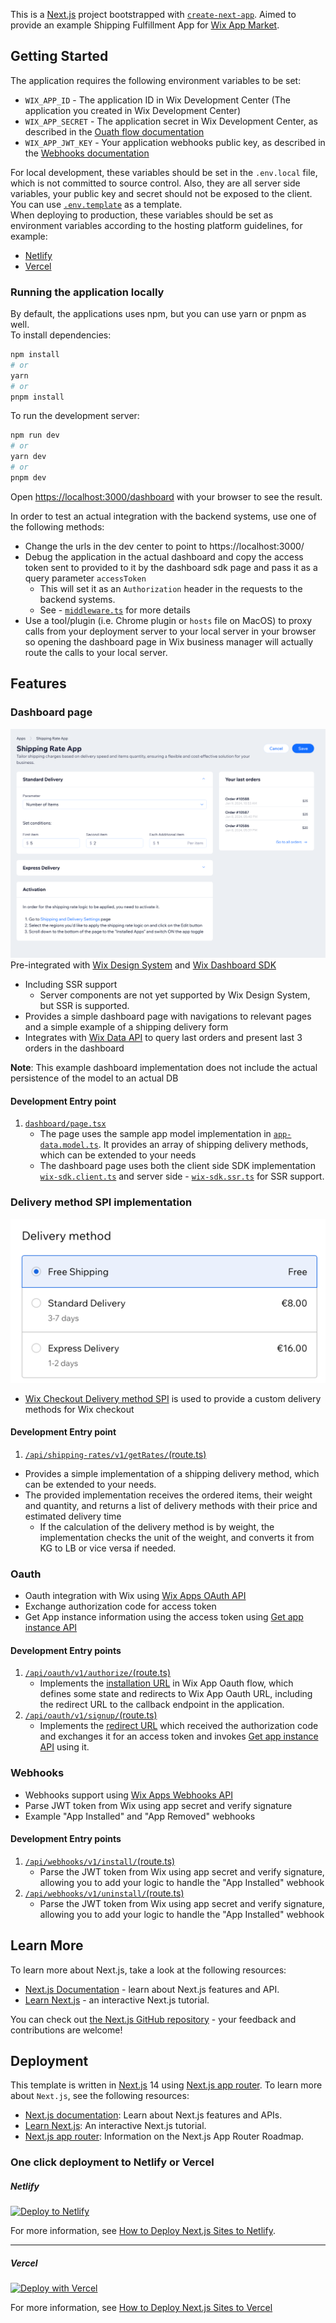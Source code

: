 This is a [Next.js](https://nextjs.org/) project bootstrapped with [`create-next-app`](https://github.com/vercel/next.js/tree/canary/packages/create-next-app).
Aimed to provide an example Shipping Fulfillment App for [Wix App Market](https://dev.wix.com/docs/build-apps).


## Getting Started

The application requires the following environment variables to be set:
* `WIX_APP_ID` - The application ID in Wix Development Center (The application you created in Wix Development Center)
* `WIX_APP_SECRET` - The application secret in Wix Development Center, as described in the [Ouath flow documentation](https://dev.wix.com/docs/build-apps/build-your-app/authentication/oauth#step-4-app-requests-the-authorization-code)
* `WIX_APP_JWT_KEY` - Your application webhooks public key, as described in the [Webhooks documentation](https://dev.wix.com/docs/build-apps/developer-tools/apis-and-webhooks/webhooks#register-for-webhooks)

For local development, these variables should be set in the `.env.local` file, which is not committed to source control.
Also, they are all server side variables, your public key and secret should not be exposed to the client.<br>
You can use [`.env.template`](./.env.template) as a template.<br>
When deploying to production, these variables should be set as environment variables according to the hosting platform guidelines, for example:
* [Netlify](https://docs.netlify.com/environment-variables/overview/)
* [Vercel](https://vercel.com/docs/environment-variables)

### Running the application locally
By default, the applications uses npm, but you can use yarn or pnpm as well.<br>
To install dependencies:
```bash
npm install
# or
yarn
# or
pnpm install
```

To run the development server:
```bash
npm run dev
# or
yarn dev
# or
pnpm dev
```

Open [https://localhost:3000/dashboard](https://localhost:3000/dashboard) with your browser to see the result.

In order to test an actual integration with the backend systems, use one of the following methods:
* Change the urls in the dev center to point to https://localhost:3000/
* Debug the application in the actual dashboard and copy the access token sent to provided to it by the dashboard sdk page and pass it as a query parameter `accessToken`
  * This will set it as an `Authorization` header in the requests to the backend systems.
  * See - [`middleware.ts`](./src/middleware.ts) for more details
* Use a tool/plugin (i.e. Chrome plugin or `hosts` file on MacOS) to proxy calls from your deployment server to your local server in your browser so opening the dashboard page in Wix business manager will actually route the calls to your local server.


## Features
### Dashboard page
![app dashboard](docs/assets/images/app-dashbaord.png)
  Pre-integrated with [Wix Design System](https://www.wixdesignsystem.com/) and [Wix Dashboard SDK](https://dev.wix.com/docs/sdk/api-reference/dashboard/introduction)
* Including SSR support
  * Server components are not yet supported by Wix Design System, but SSR is supported.
* Provides a simple dashboard page with navigations to relevant pages and a simple example of a shipping delivery form
* Integrates with [Wix Data API](https://dev.wix.com/docs/sdk/api-reference/data/items/query-data-items) to query last orders and present last 3 orders in the dashboard

**Note**: This example dashboard implementation does not include the actual persistence of the model to an actual DB

#### Development Entry point
1. [`dashboard/page.tsx`](./src/app/dashboard/page.tsx)
   * The page uses the sample app model implementation in [`app-data.model.ts`](./src/app/types/app-data.model.ts). It provides an array of shipping delivery methods, which can be extended to your needs
   * The dashboard page uses both the client side SDK implementation [`wix-sdk.client.ts`](./src/app/utils/wix-sdk.client.ts) and server side - [`wix-sdk.ssr.ts`](./src/app/utils/wix-sdk.ssr.ts) for SSR support.

### Delivery method SPI implementation
![Checkout Delivery method](docs/assets/images/checkout-delivery-methods.png)
* [Wix Checkout Delivery method SPI](https://dev.wix.com/docs/rest/api-reference/wix-e-commerce/shipping-rates-integration-spi/introduction) is used to provide a custom delivery methods for Wix checkout

#### Development Entry point
1. [`/api/shipping-rates/v1/getRates/`(route.ts)](./src/app/api/shipping-rates/v1/getRates/route.ts)
* Provides a simple implementation of a shipping delivery method, which can be extended to your needs. 
* The provided implementation receives the ordered items, their weight and quantity, and returns a list of delivery methods with their price and estimated delivery time
  * If the calculation of the delivery method is by weight, the implementation checks the unit of the weight, and converts it from KG to LB or vice versa if needed.

### Oauth
* Oauth integration with Wix using [Wix Apps OAuth API](https://dev.wix.com/docs/build-apps/build-your-app/authentication/oauth)
* Exchange authorization code for access token
* Get App instance information using the access token using [Get app instance API](https://dev.wix.com/docs/rest/api-reference/app-management/apps/app-instance/get-app-instance)

#### Development Entry points
1. [`/api/oauth/v1/authorize/`(route.ts)](./src/app/api/oauth/v1/authorize/route.ts)
   * Implements the [installation URL](https://dev.wix.com/docs/build-apps/build-your-app/authentication/oauth#step-1-user-installs-your-app) in Wix App Oauth flow, which defines some state and redirects to Wix App Oauth URL, including the redirect URL to the callback endpoint in the application.<br>
2. [`/api/oauth/v1/signup/`(route.ts)](./src/app/api/oauth/v1/signup/route.ts)
   * Implements the [redirect URL](https://dev.wix.com/docs/build-apps/build-your-app/authentication/oauth#step-3-wix-redirects-user-to-apps-redirecturl) which received the authorization code and exchanges it for an access token and invokes [Get app instance API](https://dev.wix.com/docs/rest/api-reference/app-management/apps/app-instance/get-app-instance) using it.

### Webhooks
* Webhooks support using [Wix Apps Webhooks API](https://dev.wix.com/docs/build-apps/developer-tools/apis-and-webhooks/webhooks)
* Parse JWT token from Wix using app secret and verify signature
* Example "App Installed" and "App Removed" webhooks

#### Development Entry points
1. [`/api/webhooks/v1/install/`(route.ts)](./src/app/api/webhooks/v1/install/route.ts)
    * Parse the JWT token from Wix using app secret and verify signature, allowing you to add your logic to handle the "App Installed" webhook
2. [`/api/webhooks/v1/uninstall/`(route.ts)](./src/app/api/webhooks/v1/uninstall/route.ts)
    * Parse the JWT token from Wix using app secret and verify signature, allowing you to add your logic to handle the "App Installed" webhook


## Learn More

To learn more about Next.js, take a look at the following resources:

- [Next.js Documentation](https://nextjs.org/docs) - learn about Next.js features and API.
- [Learn Next.js](https://nextjs.org/learn) - an interactive Next.js tutorial.

You can check out [the Next.js GitHub repository](https://github.com/vercel/next.js/) - your feedback and contributions are welcome!

## Deployment

This template is written in [Next.js](https://nextjs.org/docs) 14 using [Next.js app router](https://nextjs.org/docs/app). To learn more about `Next.js`, see the following resources:

+ [Next.js documentation](https://nextjs.org/docs): Learn about Next.js features and APIs.
+ [Learn Next.js](https://nextjs.org/learn): An interactive Next.js tutorial.
+ [Next.js app router](https://nextjs.org/docs/app): Information on the Next.js App Router Roadmap.

### One click deployment to Netlify or Vercel

##### Netlify

[![Deploy to Netlify](https://www.netlify.com/img/deploy/button.svg)](https://app.netlify.com/start/deploy?repository=https://github.com/carmelc/dev-center-template-fullfilment-app)

For more information, see [How to Deploy Next.js Sites to Netlify](https://www.netlify.com/blog/2020/11/30/how-to-deploy-next.js-sites-to-netlify/).

---

##### Vercel

[![Deploy with Vercel](https://vercel.com/button)](https://vercel.com/new/clone?s=https://github.com/carmelc/dev-center-template-fullfilment-app)

For more information, see [How to Deploy Next.js Sites to Vercel](https://vercel.com/docs/frameworks/nextjs)
